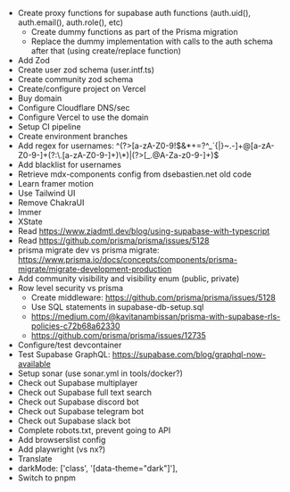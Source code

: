 - Create proxy functions for supabase auth functions (auth.uid(), auth.email(), auth.role(), etc)
  - Create dummy functions as part of the Prisma migration
  - Replace the dummy implementation with calls to the auth schema after that (using create/replace function)
- Add Zod
- Create user zod schema (user.intf.ts)
- Create community zod schema
- Create/configure project on Vercel
- Buy domain
- Configure Cloudflare DNS/sec
- Configure Vercel to use the domain
- Setup CI pipeline
- Create environment branches
- Add regex for usernames: ^(?>[a-zA-Z0-9!$&*+=?^_`{|}~.-]+@[a-zA-Z0-9-]+(?:\.[a-zA-Z0-9-]+)\*)|(?>[_.@A-Za-z0-9-]+)$
- Add blacklist for usernames
- Retrieve mdx-components config from dsebastien.net old code
- Learn framer motion
- Use Tailwind UI
- Remove ChakraUI
- Immer
- XState
- Read https://www.ziadmtl.dev/blog/using-supabase-with-typescript
- Read https://github.com/prisma/prisma/issues/5128
- prisma migrate dev vs prisma migrate: https://www.prisma.io/docs/concepts/components/prisma-migrate/migrate-development-production
- Add community visibility and visibility enum (public, private)
- Row level security vs prisma
  - Create middleware: https://github.com/prisma/prisma/issues/5128
  - Use SQL statements in supabase-db-setup.sql
  - https://medium.com/@kavitanambissan/prisma-with-supabase-rls-policies-c72b68a62330
  - https://github.com/prisma/prisma/issues/12735
- Configure/test devcontainer
- Test Supabase GraphQL: https://supabase.com/blog/graphql-now-available
- Setup sonar (use sonar.yml in tools/docker?)
- Check out Supabase multiplayer
- Check out Supabase full text search
- Check out Supabase discord bot
- Check out Supabase telegram bot
- Check out Supabase slack bot
- Complete robots.txt, prevent going to API
- Add browserslist config
- Add playwright (vs nx?)
- Translate
- darkMode: ['class', '[data-theme="dark"]'],
- Switch to pnpm
